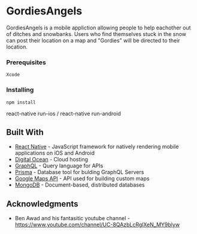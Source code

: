 # GordiesAngels

GordiesAngels is a mobile appliction allowing people to help eachother out of ditches and snowbanks. 
Users who find themselves stuck in the snow can post their location on a map and "Gordies" will be directed to their location.

### Prerequisites

```
Xcode
```

### Installing

```
npm install
```
react-native run-ios / react-native run-android

## Built With

* [React Native](https://facebook.github.io/react-native/) - JavaScript framework for natively rendering mobile applications on iOS and Android
* [Digital Ocean](https://www.digitalocean.com) - Cloud hosting
* [GraphQL](https://graphql.org/) - Query language for APIs
* [Prisma](https://www.prisma.io//) - Database tool for bulding GraphQL Servers
* [Google Maps API](https://developers.google.com/maps/documentation/) - API used for building custom maps
* [MongoDB](https://www.mongodb.com) - Document-based, distributed databases


## Acknowledgments

* Ben Awad and his fantasitic youtube channel - https://www.youtube.com/channel/UC-8QAzbLcRglXeN_MY9blyw


